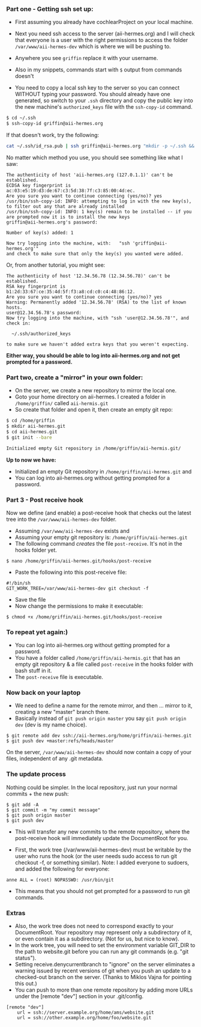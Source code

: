 ### Part one - Getting ssh set up:

- First assuming you already have cochlearProject on your local machine.
- Next you need ssh access to the server (aii-hermes.org) and I will check that everyone is a user with the right permissions to access the folder `/var/www/aii-hermes-dev` which is where we will be pushing to.
- Anywhere you see `griffin` replace it with your username.
- Also in my snippets, commands start with `$` output from commands doesn't

- You need to copy a local ssh key to the server so you can connect WITHOUT typing your password. You should already have one generated, so switch to your `.ssh` directory and copy the public key into the new machine's `authorized_keys` file with the `ssh-copy-id` command. 

```bash
$ cd ~/.ssh
$ ssh-copy-id griffin@aii-hermes.org
```

If that doesn't work, try the following:

```bash
cat ~/.ssh/id_rsa.pub | ssh griffin@aii-hermes.org "mkdir -p ~/.ssh && cat >>  ~/.ssh/authorized_keys"
```

No matter which method you use, you should see something like what I saw:

```
The authenticity of host 'aii-hermes.org (127.0.1.1)' can't be established.
ECDSA key fingerprint is ac:03:e5:19:d3:de:67:c3:5d:38:7f:c3:85:00:4d:ec.
Are you sure you want to continue connecting (yes/no)? yes
/usr/bin/ssh-copy-id: INFO: attempting to log in with the new key(s), to filter out any that are already installed
/usr/bin/ssh-copy-id: INFO: 1 key(s) remain to be installed -- if you are prompted now it is to install the new keys
griffin@aii-hermes.org's password:

Number of key(s) added: 1

Now try logging into the machine, with:   "ssh 'griffin@aii-hermes.org'"
and check to make sure that only the key(s) you wanted were added.
```

Or, from another tutorial, you might see: 

```
The authenticity of host '12.34.56.78 (12.34.56.78)' can't be established.
RSA key fingerprint is b1:2d:33:67:ce:35:4d:5f:f3:a8:cd:c0:c4:48:86:12.
Are you sure you want to continue connecting (yes/no)? yes
Warning: Permanently added '12.34.56.78' (RSA) to the list of known hosts.
user@12.34.56.78's password: 
Now try logging into the machine, with "ssh 'user@12.34.56.78'", and check in:

  ~/.ssh/authorized_keys

to make sure we haven't added extra keys that you weren't expecting.
```

__Either way, you should be able to log into aii-hermes.org and not get prompted for a password.__

### Part two, create a "mirror" in your own folder:

- On the server, we create a new repository to mirror the local one.
- Goto your home directory on aii-hermes. I created a folder in `/home/griffin/` called `aii-hermis.git`
- So create that folder and open it, then create an empty git repo:

```bash
$ cd /home/griffin
$ mkdir aii-hermes.git
$ cd aii-hermes.git
$ git init --bare

Initialized empty Git repository in /home/griffin/aii-hermis.git/
```

__Up to now we have:__

- Initialized an empty Git repository in `/home/griffin/aii-hermes.git` and
- You can log into aii-hermes.org without getting prompted for a password.

### Part 3 - Post receive hook

Now we define (and enable) a post-receive hook that checks out the latest tree into the `/var/www/aii-hermes-dev` folder.

- Assuming `/var/www/aii-hermes-dev` exists and
- Assuming your empty git repository is: `/home/griffin/aii-hermes.git`
- The following command _creates_ the file `post-receive`. It's not in the hooks folder yet.
```
$ nano /home/griffin/aii-hermes.git/hooks/post-receive
```

- Paste the following into this post-receive file:

```
#!/bin/sh
GIT_WORK_TREE=/var/www/aii-hermes-dev git checkout -f
```

- Save the file
- Now change the permissions to make it executable:

```
$ chmod +x /home/griffin/aii-hermes.git/hooks/post-receive
```

### To repeat yet again:)

- You can log into aii-hermes.org without getting prompted for a password.
- You have a folder called `/home/griffin/aii-hermis.git` that has an empty git repository & a file called `post-receive` in the hooks folder with bash stuff in it.
- The `post-receive` file is executable.

### Now back on your laptop

- We need to define a name for the remote mirror, and then ... mirror to it, creating a new "master" branch there.
- Basically instead of `git push origin master` you say `git push origin dev` (dev is my name choice).

```
$ git remote add dev ssh://aii-hermes.org/home/griffin/aii-hermes.git
$ git push dev +master:refs/heads/master
```

On the server, `/var/www/aii-hermes-dev` should now contain a copy of your files, independent of any .git metadata.

### The update process

Nothing could be simpler. In the local repository, just run your normal commits + the new push:

```
$ git add -A 
$ git commit -m "my commit message"
$ git push origin master
$ git push dev
```


- This will transfer any new commits to the remote repository, where the post-receive hook will immediately update the DocumentRoot for you.

- First, the work tree (/var/www/aii-hermes-dev) must be writable by the user who runs the hook (or the user needs sudo access to run git checkout -f, or something similar). Note: I added everyone to sudoers, and added the following for everyone:

```
anne ALL = (root) NOPASSWD: /usr/bin/git
```

- This means that you should not get prompted for a password to run git commands.

### Extras

- Also, the work tree does not need to correspond exactly to your DocumentRoot. Your repository may represent only a subdirectory of it, or even contain it as a subdirectory. (Not for us, but nice to know).
- In the work tree, you will need to set the environment variable GIT_DIR to the path to website.git before you can run any git commands (e.g. "git status").
- Setting receive.denycurrentbranch to "ignore" on the server eliminates a warning issued by recent versions of git when you push an update to a checked-out branch on the server. (Thanks to Miklos Vajna for pointing this out.)
- You can push to more than one remote repository by adding more URLs under the [remote "dev"] section in your .git/config.
```
[remote "dev"]
    url = ssh://server.example.org/home/ams/website.git
    url = ssh://other.example.org/home/foo/website.git
```
